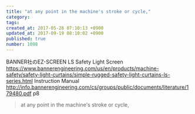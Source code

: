 ```yaml
---
title: "at any point in the machine's stroke or cycle,"
category: 
tags: 
created_at: 2017-05-28 07:10:13 +0900
updated_at: 2017-09-19 08:10:02 +0900
published: true
number: 1098
---
```


BANNER社のEZ-SCREEN LS Safety Light Screen
https://www.bannerengineering.com/us/en/products/machine-safety/safety-light-curtains/simple-rugged-safety-light-curtains-ls-series.html
Instruction Manual
http://info.bannerengineering.com/cs/groups/public/documents/literature/179480.pdf
p8

> at any point in the machine's stroke or cycle,



